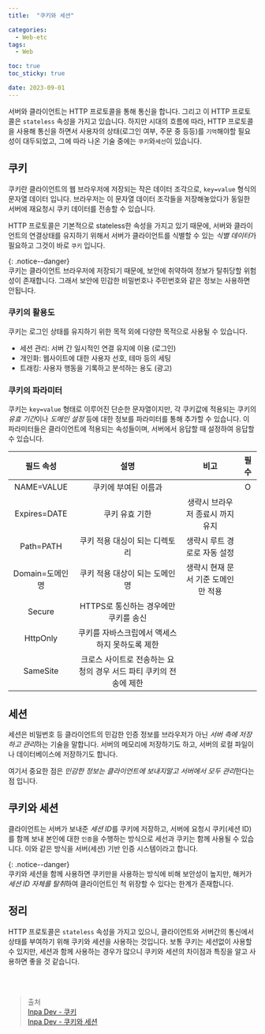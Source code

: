 ```yaml
---
title:  "쿠키와 세션"

categories:
  - Web-etc
tags:
  - Web

toc: true
toc_sticky: true

date: 2023-09-01
---
```


서버와 클라이언트는 HTTP 프로토콜을 통해 통신을 합니다. 그리고 이 HTTP 프로토콜은 `stateless` 속성을 가지고 있습니다. 하지만 시대의 흐름에 따라, HTTP 프로토콜을 사용해 통신을 하면서 사용자의 상태(로그인 여부, 주문 중 등등)를 `기억`해야할 필요성이 대두되었고, 그에 따라 나온 기술 중에는 `쿠키`와`세선`이 있습니다.

## 쿠키

쿠키란 클라이언트의 웹 브라우저에 저장되는 작은 데이터 조각으로, `key=value` 형식의 문자열 데이터 입니다. 브라우저는 이 문자열 데이터 조각들을 저장해놓았다가 동일한 서버에 재요청시 쿠키 데이터를 전송할 수 있습니다.

HTTP 프로토콜은 기본적으로 stateless한 속성을 가지고 있기 때문에, 서버와 클라이언트의 연결상태를 유지하기 위해서 서버가 클라이언트를 식별할 수 있는 *식별 데이터*가 필요하고 그것이 바로 `쿠키` 입니다.

{: .notice--danger}  
쿠키는 클라이언트 브라우저에 저장되기 때문에, 보안에 취약하여 정보가 탈취당할 위험성이 존재합니다. 그래서 보안에 민감한 비밀번호나 주민번호와 같은 정보는 사용하면 안됩니다.

### 쿠키의 활용도

쿠키는 로그인 상태를 유지하기 위한 목적 외에 다양한 목적으로 사용될 수 있습니다. 

- 세션 관리: 서버 간 일시적인 연결 유지에 이용 (로그인)
- 개인화: 웹사이트에 대한 사용자 선호, 테마 등의 세팅
- 트래킹: 사용자 행동을 기록하고 분석하는 용도 (광고)

### 쿠키의 파라미터

쿠키는 `key=value` 형태로 이루어진 단순한 문자열이지만, 각 쿠키값에 적용되는 쿠키의 *유효 기간*이나 *도메인 설정* 등에 대한 정보를 파라미터를 통해 추가할 수 있습니다. 이 파라미터들은 클라이언트에 적용되는 속성들이며, 서버에서 응답할 때 설정하여 응답할 수 있습니다.

|필드 속성 | 설명 | 비고 | 필수 |
|:--:|:--:|:--:|:--:|
|NAME=VALUE|쿠키에 부여된 이름과 || O |
|Expires=DATE|쿠키 유효 기한|생략시 브라우저 종료시 까지 유지| |
|Path=PATH|쿠키 적용 대싱이 되는 디렉토리|생략시 루트 경로로 자동 설정| |
|Domain=도메인 명|쿠키 적용 대상이 되는 도메인 명|생략시 현재 문서 기준 도메인만 적용| |
|Secure|HTTPS로 통신하는 경우에만 쿠키를 송신| |
|HttpOnly|쿠키를 자바스크립에서 액세스 하지 못하도록 제한| |
|SameSite|크로스 사이트로 전송하는 요청의 경우 서드 파티 쿠키의 전송에 제한|||

## 세션

세션은 비밀번호 등 클라이언트의 민감한 인증 정보를 브라우저가 아닌 *서버 측에 저장하고 관리*하는 기술을 말합니다. 서버의 메모리에 저장하기도 하고, 서버의 로컬 파일이나 데이터베이스에 저장하기도 합니다.

여기서 중요한 점은 *민감한 정보는 클라이언트에 보내지말고 서버에서 모두 관리*한다는 점 입니다.

## 쿠키와 세션

클라이언트는 서버가 보내준 *세션 ID*를 쿠키에 저장하고, 서버에 요청시 쿠키(세션 ID)를 함께 보내 본인에 대한 `인증`을 수행하는 방식으로 세선과 쿠키는 함께 사용될 수 있습니다. 이와 같은 방식을 서버(세션) 기반 인증 시스템이라고 합니다.

{: .notice--danger}  
쿠키와 세션을 함께 사용하면 쿠키만을 사용하는 방식에 비해 보안성이 높지만, 해커가 *세션 ID 자체를 탈취*하여 클라이언트인 척 위장할 수 있다는 한계가 존재합니다.

## 정리

HTTP 프로토콜은 `stateless` 속성을 가지고 있으니, 클라이언트와 서버간의 통신에서 상태를 부여하기 위해 쿠키와 세션을 사용하는 것입니다. 보통 쿠키는 세션없이 사용할 수 있지만, 세션과 함께 사용하는 경우가 많으니 쿠키와 세션의 차이점과 특징을 알고 사용하면 좋을 것 같습니다.

<br>
<br>

> 출처  
> [Inpa Dev - 쿠키](https://inpa.tistory.com/entry/HTTP-%F0%9F%8C%90-%EC%9B%B9-%EB%B8%8C%EB%9D%BC%EC%9A%B0%EC%A0%80%EC%9D%98-%EC%BF%A0%ED%82%A4-%EA%B0%9C%EB%85%90-Cookie-%ED%97%A4%EB%8D%94-%EB%8B%A4%EB%A3%A8%EA%B8%B0)  
> [Inpa Dev - 쿠키와 세션](https://inpa.tistory.com/entry/WEB-%F0%9F%93%9A-JWTjson-web-token-%EB%9E%80-%F0%9F%92%AF-%EC%A0%95%EB%A6%AC)
